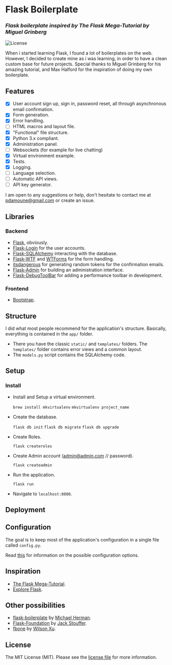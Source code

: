 # Flask Boilerplate
### _Flask boilerplate inspired by The Flask Mega-Tutorial by Miguel Grinberg_

![License](http://img.shields.io/:license-mit-blue.svg)

When i started learning Flask, I found a lot of boilerplates on the web. However, I decided to create mine as i was learning, in order to have a clean custom base for future projects.
Special thanks to Miguel Grinberg for his amazing tutorial, and Max Halford for the inspiration of doing my own boilerplate.

## Features

- [x] User account sign up, sign in, password reset, all through asynchronous email confirmation.
- [x] Form generation.
- [x] Error handling.
- [ ] HTML macros and layout file.
- [x] "Functional" file structure.
- [x] Python 3.x compliant.
- [x] Administration panel.
- [ ] Websockets (for example for live chatting)
- [x] Virtual environment example.
- [x] Tests.
- [x] Logging.
- [ ] Language selection.
- [ ] Automatic API views.
- [ ] API key generator.

I am open to any suggestions or help, don't hesitate to contact me at <pdamoune@gmail.com> or create an issue.

## Libraries

### Backend

- [Flask](http://flask.pocoo.org/), obviously.
- [Flask-Login](https://flask-login.readthedocs.org/en/latest/) for the user accounts.
- [Flask-SQLAlchemy](https://pythonhosted.org/Flask-SQLAlchemy/) interacting with the database.
- [Flask-WTF](https://flask-wtf.readthedocs.org/en/latest/) and [WTForms](https://wtforms.readthedocs.org/en/latest/) for the form handling.
- [itsdangerous](http://pythonhosted.org/itsdangerous/) for generating random tokens for the confirmation emails.
- [Flask-Admin](https://flask-admin.readthedocs.org/en/latest/) for building an administration interface.
- [Flask-DebugToolBar](https://flask-debugtoolbar.readthedocs.io/en/latest/) for adding a performance toolbar in development.

### Frontend

- [Bootstrap](http://getbootstrap.com/).

## Structure

I did what most people recommend for the application's structure. Basically, everything is contained in the `app/` folder.

- There you have the classic `static/` and `templates/` folders. The `templates/` folder contains error views and a common layout.
- The `models.py` script contains the SQLAlchemy code.

## Setup

### Install

- Install and Setup a virtual environment.

	`brew install mkvirtualenv`
    `mkvirtualenv project_name`

- Create the database.

    `flask db init`
    `flask db migrate`
    `flask db upgrade`

- Create Roles.

    `flask createroles`


- Create Admin account (admin@admin.com // password).

    `flask createadmin`


- Run the application.

	`flask run`

- Navigate to `localhost:8080`.


## Deployment


## Configuration

The goal is to keep most of the application's configuration in a single file called `config.py`.

Read [this](http://flask.pocoo.org/docs/0.10/config/) for information on the possible configuration options.


## Inspiration

- [The Flask Mega-Tutorial](http://blog.miguelgrinberg.com/post/the-flask-mega-tutorial-part-i-hello-world).
- [Explore Flask](https://exploreflask.com/index.html).


## Other possibilities

- [flask-boilerplate](https://github.com/mjhea0/flask-boilerplate) by [Michael Herman](https://github.com/mjhea0).
- [Flask-Foundation](https://github.com/JackStouffer/Flask-Foundation) by [Jack Stouffer](https://github.com/JackStouffer).
- [fbone](https://github.com/imwilsonxu/fbone) by [Wilson Xu](https://github.com/imwilsonxu).

## License

The MIT License (MIT). Please see the [license file](LICENSE) for more information.
